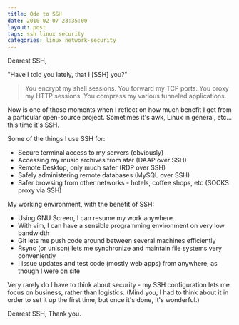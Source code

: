```yaml
---
title: Ode to SSH
date: 2010-02-07 23:35:00
layout: post
tags: ssh linux security
categories: linux network-security
---
```


Dearest SSH,

"Have I told you lately, that I [SSH] you?"

> You encrypt my shell sessions.
> You forward my TCP ports.
> You proxy my HTTP sessions.
> You compress my various tunneled applications.

Now is one of those moments when I reflect on how much benefit I get from a particular open-source project. Sometimes it's awk, Linux in general, etc... this time it's SSH.

Some of the things I use SSH for:

- Secure terminal access to my servers (obviously)
- Accessing my music archives from afar (DAAP over SSH)
- Remote Desktop, only much safer (RDP over SSH)
- Safely administering remote databases (MySQL over SSH)
- Safer browsing from other networks - hotels, coffee shops, etc (SOCKS proxy via SSH)

My working environment, with the benefit of SSH:

- Using GNU Screen, I can resume my work anywhere.
- With vim, I can have a sensible programming environment on very low bandwidth
- Git lets me push code around between several machines efficiently
- Rsync (or unison) lets me synchronize and maintain file systems very conveniently
- I issue updates and test code (mostly web apps) from anywhere, as though I were on site

Very rarely do I have to think about security - my SSH configuration lets me focus on business, rather than logistics. (Mind you, I had to think about it in order to set it up the first time, but once it's done, it's wonderful.)

Dearest SSH, Thank you.
